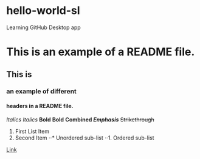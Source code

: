 # hello-world-sl
Learning GitHub Desktop app

# This is an example of a README file.
## This is
### an example of different
#### headers in a README file.

*Italics* _Italics_
**Bold** __Bold__
**Combined _Emphasis_**
~~Strikethrough~~

1. First List Item
2. Second Item
⋅⋅* Unordered sub-list
⋅⋅1. Ordered sub-list

[Link](https://www.google.com)
